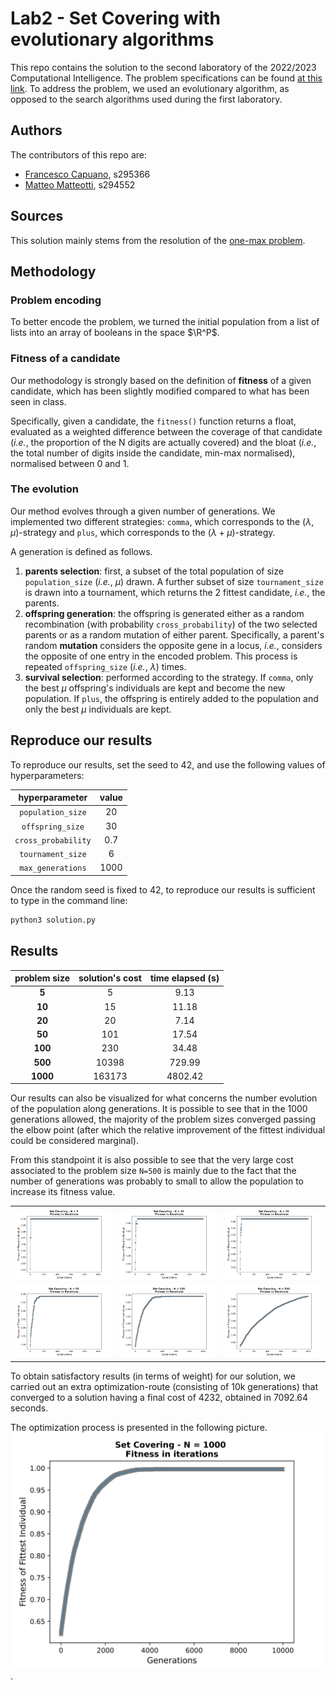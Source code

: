 # Lab2 - Set Covering with evolutionary algorithms
This repo contains the solution to the second laboratory of the 2022/2023 Computational Intelligence. The problem specifications can be found [at this link](https://github.com/squillero/computational-intelligence/blob/master/2022-23/lab1_set-covering.ipynb). To address the problem, we used an evolutionary algorithm, as opposed to the search algorithms used during the first laboratory. 
## Authors
The contributors of this repo are:
* [Francesco Capuano](https://github.com/fracapuano/CompIntelligence_2022), s295366 
* [Matteo Matteotti](https://github.com/mttmtt31/compIntelligence_2022), s294552  

## Sources 
This solution mainly stems from the resolution of the [one-max problem](https://github.com/squillero/computational-intelligence/blob/master/2022-23/one-max.ipynb).

## Methodology
### Problem encoding
To better encode the problem, we turned the initial population from a list of lists into an array of booleans in the space $\R^P$.  

### Fitness of a candidate
Our methodology is strongly based on the definition of **fitness** of a given candidate, which has been slightly modified compared to what has been seen in class. 

Specifically, given a candidate, the `fitness()` function returns a float, evaluated as a weighted difference between the coverage of that candidate (*i.e.*, the proportion of the N digits are actually covered) and the bloat (*i.e.*, the total number of digits inside the candidate, min-max normalised), normalised between 0 and 1.

### The evolution
Our method evolves through a given number of generations. 
We implemented two different strategies: `comma`, which corresponds to the $(\lambda, \mu)$-strategy and `plus`, which corresponds to the $(\lambda + \mu)$-strategy.

A generation is defined as follows.

  1. **parents selection**: first, a subset of the total population of size `population_size` (*i.e.*, $\mu$) drawn. A further subset of size `tournament_size`  is drawn into a tournament, which returns the 2 fittest candidate, *i.e.*, the parents.
  2. **offspring generation**: the offspring is generated either as a random recombination (with probability `cross_probability`) of the two selected parents or as a random mutation of either parent. Specifically, a parent's random **mutation** considers the opposite gene in a locus, *i.e.*, considers the opposite of one entry in the encoded problem. This process is repeated ``offspring_size`` (*i.e.*, $\lambda$) times.
  3. **survival selection**: performed according to the strategy. If `comma`, only the best $\mu$ offspring's individuals are kept and become the new population. If `plus`, the offspring is entirely added to the population and only the best $\mu$ individuals are kept.

## Reproduce our results
To reproduce our results, set the seed to 42, and use the following values of hyperparameters:

| **hyperparameter** | **value** 
|:---:|:---:
| `population_size` | 20
| `offspring_size` | 30
| `cross_probability` | 0.7
| `tournament_size` | 6
| `max_generations` | 1000


Once the random seed is fixed to 42, to reproduce our results is sufficient to type in the command line: 

```bash
python3 solution.py
```

## Results
| **problem size** | **solution's cost** | **time elapsed (s)** |
|:---:|:---:|:---:|
| **5** | 5 | 9.13 |
| **10** | 15 | 11.18 |
| **20** | 20 | 7.14 |
| **50** | 101 | 17.54 |
| **100** | 230 | 34.48 |
| **500** | 10398 | 729.99 |
| **1000** | 163173 | 4802.42 |

Our results can also be visualized for what concerns the number evolution of the population along generations. It is possible to see that in the 1000 generations allowed, the majority of the problem sizes converged passing the elbow point (after which the relative improvement of the fittest individual could be considered marginal). 

From this standpoint it is also possible to see that the very large cost associated to the problem size `N=500` is mainly due to the fact that the number of generations was probably to small to allow the population to increase its fitness value. 

| | | |
|:-------------------------:|:-------------------------:|:-------------------------:|
|![img](images/N%3D5-fitness.svg)|![img](images/N%3D10-fitness.svg)|![img](images/N%3D20-fitness.svg)|
|![img](images/N=50-fitness.svg)|![img](images/N%3D100-fitness.svg)|![img](images/N=500-fitness.svg)|

To obtain satisfactory results (in terms of weight) for our solution, we carried out an extra optimization-route (consisting of 10k generations) that converged to a solution having a final cost of 4232, obtained in 7092.64 seconds.

The optimization process is presented in the following picture. 
![img](images/N%3D1000-fitness.svg).